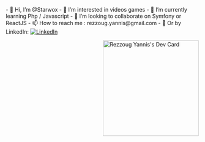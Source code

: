 <div align="left">
- 👋 Hi, I’m @Starwox
- 👀 I’m interested in videos games
- 🌱 I’m currently learning Php / Javascript
- 💞️ I’m looking to collaborate on Symfony or ReactJS
- 📫 How to reach me : rezzoug.yannis@gmail.com
- 📰 Or by LinkedIn:
<a href="https://www.linkedin.com/in/yannis-rezzoug"> <img src="https://img.shields.io/static/v1?logo=linkedin&style=flat-square&color=0072b1&label=LinkedIn&message=%E2%98%86" alt="LinkedIn"/></a>

<a href="https://app.daily.dev/Starwox"><img src="https://api.daily.dev/devcards/e95b52ed2a9c4dad9a8e31f3080b27da.png?r=8qp" width="250" alt="Rezzoug Yannis's Dev Card" align="right"/></a>
</div>

<!---
Starwox/Starwox is a ✨ special ✨ repository because its `README.md` (this file) appears on your GitHub profile.
You can click the Preview link to take a look at your changes.
--->

